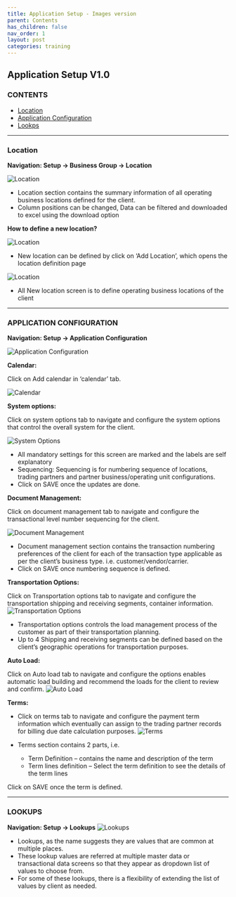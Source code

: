 ```yaml
---
title: Application Setup - Images version
parent: Contents
has_children: false
nav_order: 1
layout: post
categories: training
---
```


## Application Setup V1.0

### CONTENTS

  - [Location](#location)
  - [Application Configuration](#application-configuration)
  - [Lookps](#lookups)

____

### Location

**Navigation: Setup -> Business Group -> Location**

![Location](./assets/setupv1.0/1.png "Location")

* Location section contains the summary information of all operating business locations defined for the client.
* Column positions can be changed, Data can be filtered and downloaded to excel using the download option


**How to define a new location?**

![Location](./assets/setupv1.0/2.png "Location")

* New location can be defined by click on ‘Add Location’, which opens the location definition page

![Location](./assets/setupv1.0/3.png "Location")

- All New location screen is to define operating business locations of the client

____

### APPLICATION CONFIGURATION

**Navigation: Setup -> Application Configuration**

![Application Configuration](./assets/setupv1.0/4.png "Application Configuration")



**Calendar:**

Click on Add calendar in ‘calendar’ tab.

![Calendar](./assets/setupv1.0/5.png "Calendar")



**System options:**

Click on system options tab to navigate and configure the system options that control the overall system for the client.

![System Options](./assets/setupv1.0/6.png "System Options")


- All mandatory settings for this screen are marked and the labels are self explanatory
- Sequencing: Sequencing is for numbering sequence of locations, trading partners and partner business/operating unit configurations.
- Click on SAVE once the updates are done.


**Document Management:**

Click on document management tab to navigate and configure the transactional level number sequencing for the client.

![Document Management](./assets/setupv1.0/7.png "Document Management")

- Document management section contains the transaction numbering preferences of the client for each of the transaction type applicable as per the client’s business type.
i.e. customer/vendor/carrier.
- Click on SAVE once numbering sequence is defined.


**Transportation Options:**

Click on Transportation options tab to navigate and configure the transportation shipping and receiving segments, container information.
![Transportation Options](./assets/setupv1.0/8.png "Transportation Options")

- Transportation options controls the load management process of the customer as part of their transportation planning.
- Up to 4 Shipping and receiving segments can be defined based on the client’s geographic operations for transportation purposes.


**Auto Load:**

Click on Auto load tab to navigate and configure the options enables automatic load building and recommend the loads for the client to review and confirm.
![Auto Load](./assets/setupv1.0/9.png "Auto Load")

**Terms:**

- Click on terms tab to navigate and configure the payment term information which eventually can assign to the trading partner records for billing due date calculation purposes.
![Terms](./assets/setupv1.0/10.png "Terms")

- Terms section contains 2 parts, i.e.
  - Term Definition – contains the name and description of the term
  - Term lines definition – Select the term definition to see the details of the term lines

Click on SAVE once the term is defined.

_____

### LOOKUPS


**Navigation: Setup -> Lookups**
![Lookups](./assets/setupv1.0/11.png "Lookups")


- Lookups, as the name suggests they are values that are common at multiple places. 
- These lookup values are referred at multiple master data or transactional data screens so that they appear as dropdown list of values to choose from.
- For some of these lookups, there is a flexibility of extending the list of values by client as needed.
